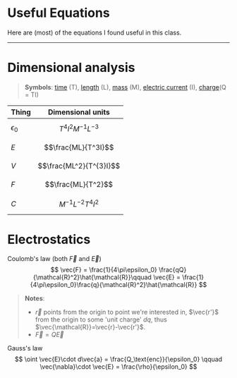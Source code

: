 # Useful Equations

Here are (most) of the equations I found useful in this class. 

---

# Dimensional analysis

> **Symbols**: [time](https://en.wikipedia.org/wiki/Time "Time") (T), [length](https://en.wikipedia.org/wiki/Length "Length") (L), [mass](https://en.wikipedia.org/wiki/Mass "Mass") (M), [electric current](https://en.wikipedia.org/wiki/Electric_current "Electric current") (I), [charge](https://en.wikipedia.org/wiki/Electric_charge)(Q = TI)

| Thing        | Dimensional units       |
| ------------ | ----------------------- |
| $\epsilon_0$ | $$T^4I^2M^{-1}L^{-3}$$  |
| $E$          | $$\frac{ML}{T^3I}$$     |
| $V$          | $$\frac{ML^2}{T^{3}I}$$ |
| $F$          | $$\frac{ML}{T^2}$$      |
| $C$          | $$M^{-1}L^{-2}T^4I^2$$  |
# Electrostatics

Coulomb's law (both $\vec{F}$ and $\vec{E}$)
$$
\vec{F} = \frac{1}{4\pi\epsilon_0} \frac{qQ}{\mathcal{R}^2}\hat{\mathcal{R}}\qquad \vec{E} = \frac{1}{4\pi\epsilon_0}\frac{q}{\mathcal{R}^2}\hat{\mathcal{R}}
$$
> **Notes**: 
> - $\vec{r}$ points from the origin to point we're interested in, $\vec{r'}$ from the origin to some 'unit charge' $dq$, thus $\vec{\mathcal{R}}=\vec{r}-\vec{r'}$.
> - $\vec{F}= Q\vec{E}$

Gauss's law
$$
\oint \vec{E}\cdot d\vec{a} = \frac{Q_\text{enc}}{\epsilon_0} \qquad  \vec{\nabla}\cdot \vec{E} = \frac{\rho}{\epsilon_0}
$$
